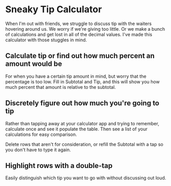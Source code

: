 # Sneaky Tip Calculator
 
When I'm out with friends, we struggle to discuss tip with the waiters hovering around us. We worry if we're giving too little. Or we make a bunch of calculations and get lost in all of the decimal values. I've made this calculator with those stuggles in mind.

## Calculate tip or find out how much percent an amount would be
For when you have a certain tip amount in mind, but worry that the percentage is too low. Fill in Subtotal and Tip, and this will show you how much percent that amount is relative to the subtotal.

## Discretely figure out how much you're going to tip
Rather than tapping away at your calculator app and trying to remember, calculate once and see it populate the table. Then see a list of your calculations for easy comparison.

Delete rows that aren't for consideration, or refill the Subtotal with a tap so you don't have to type it again.

## Highlight rows with a double-tap
Easily distinguish which tip you want to go with without discussing out loud.
